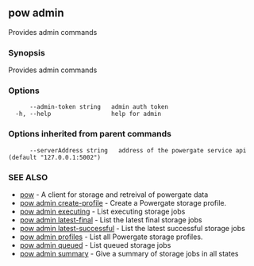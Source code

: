 ## pow admin

Provides admin commands

### Synopsis

Provides admin commands

### Options

```
      --admin-token string   admin auth token
  -h, --help                 help for admin
```

### Options inherited from parent commands

```
      --serverAddress string   address of the powergate service api (default "127.0.0.1:5002")
```

### SEE ALSO

* [pow](pow.md)	 - A client for storage and retreival of powergate data
* [pow admin create-profile](pow_admin_create-profile.md)	 - Create a Powergate storage profile.
* [pow admin executing](pow_admin_executing.md)	 - List executing storage jobs
* [pow admin latest-final](pow_admin_latest-final.md)	 - List the latest final storage jobs
* [pow admin latest-successful](pow_admin_latest-successful.md)	 - List the latest successful storage jobs
* [pow admin profiles](pow_admin_profiles.md)	 - List all Powergate storage profiles.
* [pow admin queued](pow_admin_queued.md)	 - List queued storage jobs
* [pow admin summary](pow_admin_summary.md)	 - Give a summary of storage jobs in all states

